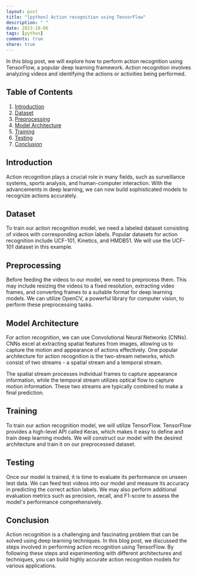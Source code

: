 ```yaml
---
layout: post
title: "[python] Action recognition using TensorFlow"
description: " "
date: 2023-10-06
tags: [python]
comments: true
share: true
---
```


In this blog post, we will explore how to perform action recognition using TensorFlow, a popular deep learning framework. Action recognition involves analyzing videos and identifying the actions or activities being performed.

## Table of Contents

1. [Introduction](#introduction)
2. [Dataset](#dataset)
3. [Preprocessing](#preprocessing)
4. [Model Architecture](#model-architecture)
5. [Training](#training)
6. [Testing](#testing)
7. [Conclusion](#conclusion)

## Introduction <a name="introduction"></a>

Action recognition plays a crucial role in many fields, such as surveillance systems, sports analysis, and human-computer interaction. With the advancements in deep learning, we can now build sophisticated models to recognize actions accurately.

## Dataset <a name="dataset"></a>

To train our action recognition model, we need a labeled dataset consisting of videos with corresponding action labels. Popular datasets for action recognition include UCF-101, Kinetics, and HMDB51. We will use the UCF-101 dataset in this example.

## Preprocessing <a name="preprocessing"></a>

Before feeding the videos to our model, we need to preprocess them. This may include resizing the videos to a fixed resolution, extracting video frames, and converting frames to a suitable format for deep learning models. We can utilize OpenCV, a powerful library for computer vision, to perform these preprocessing tasks.

## Model Architecture <a name="model-architecture"></a>

For action recognition, we can use Convolutional Neural Networks (CNNs). CNNs excel at extracting spatial features from images, allowing us to capture the motion and appearance of actions effectively. One popular architecture for action recognition is the two-stream networks, which consist of two streams - a spatial stream and a temporal stream.

The spatial stream processes individual frames to capture appearance information, while the temporal stream utilizes optical flow to capture motion information. These two streams are typically combined to make a final prediction.

## Training <a name="training"></a>

To train our action recognition model, we will utilize TensorFlow. TensorFlow provides a high-level API called Keras, which makes it easy to define and train deep learning models. We will construct our model with the desired architecture and train it on our preprocessed dataset.

## Testing <a name="testing"></a>

Once our model is trained, it is time to evaluate its performance on unseen test data. We can feed test videos into our model and measure its accuracy in predicting the correct action labels. We may also perform additional evaluation metrics such as precision, recall, and F1-score to assess the model's performance comprehensively.

## Conclusion <a name="conclusion"></a>

Action recognition is a challenging and fascinating problem that can be solved using deep learning techniques. In this blog post, we discussed the steps involved in performing action recognition using TensorFlow. By following these steps and experimenting with different architectures and techniques, you can build highly accurate action recognition models for various applications.